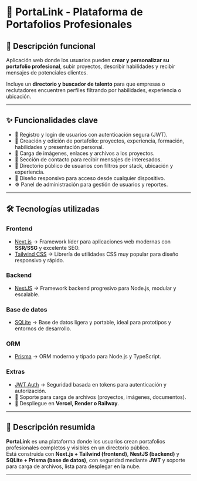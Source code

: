 # 💼 PortaLink - Plataforma de Portafolios Profesionales

## 📌 Descripción funcional
Aplicación web donde los usuarios pueden **crear y personalizar su portafolio profesional**, subir proyectos, describir habilidades y recibir mensajes de potenciales clientes.  

Incluye un **directorio y buscador de talento** para que empresas o reclutadores encuentren perfiles filtrando por habilidades, experiencia o ubicación.  

---

## ✨ Funcionalidades clave
- 🔐 Registro y login de usuarios con autenticación segura (JWT).  
- 📝 Creación y edición de portafolio: proyectos, experiencia, formación, habilidades y presentación personal.  
- 📂 Carga de imágenes, enlaces y archivos a los proyectos.  
- 📩 Sección de contacto para recibir mensajes de interesados.  
- 🔎 Directorio público de usuarios con filtros por stack, ubicación y experiencia.  
- 📱 Diseño responsivo para acceso desde cualquier dispositivo.  
- ⚙️ Panel de administración para gestión de usuarios y reportes.  

---

## 🛠️ Tecnologías utilizadas

### **Frontend**
- [Next.js](https://nextjs.org/) → Framework líder para aplicaciones web modernas con **SSR/SSG** y excelente SEO.  
- [Tailwind CSS](https://tailwindcss.com/) → Librería de utilidades CSS muy popular para diseño responsivo y rápido.  

### **Backend**
- [NestJS](https://nestjs.com/) → Framework backend progresivo para Node.js, modular y escalable.  

### **Base de datos**
- [SQLite](https://www.sqlite.org/) → Base de datos ligera y portable, ideal para prototipos y entornos de desarrollo.  

### **ORM**
- [Prisma](https://www.prisma.io/) → ORM moderno y tipado para Node.js y TypeScript.  

### **Extras**
- [JWT Auth](https://jwt.io/) → Seguridad basada en tokens para autenticación y autorización.  
- 📂 Soporte para carga de archivos (proyectos, imágenes, documentos).  
- 🚀 Despliegue en **Vercel, Render o Railway**.  

---

## 📌 Descripción resumida
**PortaLink** es una plataforma donde los usuarios crean portafolios profesionales completos y visibles en un directorio público.  
Está construida con **Next.js + Tailwind (frontend)**, **NestJS (backend)** y **SQLite + Prisma (base de datos)**, con seguridad mediante **JWT** y soporte para carga de archivos, lista para desplegar en la nube.  

---
